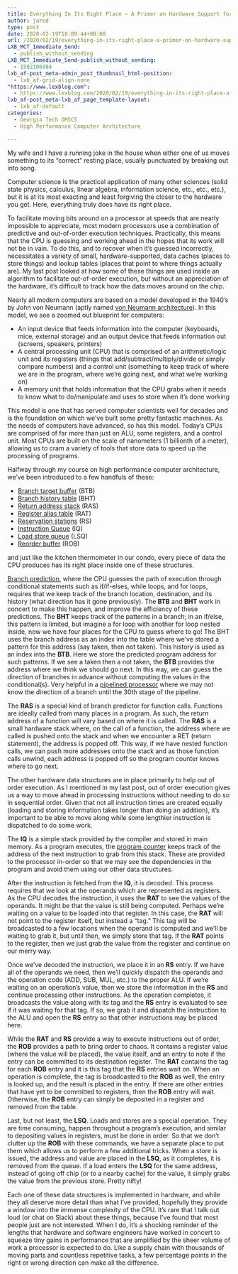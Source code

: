 ```yaml
---
title: Everything In Its Right Place – A Primer on Hardware Support for High Performance Computer Architecture
author: jared
type: post
date: 2020-02-19T18:09:44+00:00
url: /2020/02/19/everything-in-its-right-place-a-primer-on-hardware-support-for-high-performance-computer-architecture/
LXB_MCT_Immediate_Send:
  - publish_without_sending
LXB_MCT_Immediate_Send-publish_without_sending:
  - 1582106984
lxb_af-post_meta-admin_post_thumbnail_html-position:
  - lxb_af-grid-align-none
"https://www.lexblog.com":
  - https://www.lexblog.com/2020/02/19/everything-in-its-right-place-a-primer-on-hardware-support-for-high-performance-computer-architecture/
lxb_af-post_meta-lxb_af_page_template-layout:
  - lxb_af-default
categories:
  - Georgia Tech OMSCS
  - High Performance Computer Architecture

---
```

My wife and I have a running joke in the house when either one of us moves something to its &#8220;correct&#8221; resting place, usually punctuated by breaking out into song.



Computer science is the practical application of many other sciences (solid state physics, calculus, linear algebra, information science, etc., etc., etc.), but it is at its most exacting and least forgiving the closer to the hardware you get. Here, everything truly does have its right place.

<!--more-->

To facilitate moving bits around on a processor at speeds that are nearly impossible to appreciate, most modern processors use a combination of predictive and out-of-order execution techniques. Practically, this means that the CPU is guessing and working ahead in the hopes that its work will not be in vain. To do this, and to recover when it&#8217;s guessed incorrectly, necessitates a variety of small, hardware-supported, data caches (places to store things) and lookup tables (places that point to where things actually are). My last post looked at how some of these things are used inside an algorithm to facilitate out-of-order execution, but without an appreciation of the hardware, it&#8217;s difficult to track how the data moves around on the chip.

Nearly all modern computers are based on a model developed in the 1940&#8217;s by John von Neumann (aptly named [von Neumann architecture][1]). In this model, we see a zoomed out blueprint for computers:

  * An input device that feeds information into the computer (keyboards, mice, external storage) and an output device that feeds information out (screens, speakers, printers)
  * A central processing unit (CPU) that is comprised of an arithmetic/logic unit and its registers (things that add/subtract/multiply/divide or simply compare numbers) and a control unit (something to keep track of where we are in the program, where we&#8217;re going next, and what we&#8217;re working on)
  * A memory unit that holds information that the CPU grabs when it needs to know what to do/manipulate and uses to store when it&#8217;s done working

This model is one that has served computer scientists well for decades and is the foundation on which we&#8217;ve built some pretty fantastic machines. As the needs of computers have advanced, so has this model. Today&#8217;s CPUs are comprised of far more than just an ALU, some registers, and a control unit. Most CPUs are built on the scale of nanometers (1 billionth of a meter), allowing us to cram a variety of tools that store data to speed up the processing of programs.

Halfway through my course on high performance computer architecture, we&#8217;ve been introduced to a few handfuls of these:

  * [Branch target buffer][2] (BTB)
  * [Branch history table][3] (BHT)
  * [Return address stack][4] (RAS)
  * [Register alias table][5] (RAT)
  * [Reservation stations][6] (RS)
  * [Instruction Queue][7] (IQ)
  * [Load store queue][8] (LSQ)
  * [Reorder buffer][9] (ROB)

and just like the kitchen thermometer in our condo, every piece of data the CPU produces has its right place inside one of these structures.

[Branch prediction][10], where the CPU guesses the path of execution through conditional statements such as if/if-elses, while loops, and for loops, requires that we keep track of the branch location, destination, and its history (what direction has it gone previously). The **BTB** and **BHT** work in concert to make this happen, and improve the efficiency of these predictions. The **BHT** keeps track of the patterns in a branch; in an if/else, this pattern is limited, but imagine a for loop with another for loop nested inside, now we have four places for the CPU to guess where to go! The BHT uses the branch address as an index into the table where we&#8217;ve stored a pattern for this address (say taken, then not taken). This history is used as an index into the **BTB**. Here we store the predicted program address for such patterns. If we see a taken then a not taken, the **BTB** provides the address where we think we should go next. In this way, we can guess the direction of branches in advance without computing the values in the conditional(s). Very helpful in a [pipelined processor][11] where we may not know the direction of a branch until the 30th stage of the pipeline.

The **RAS** is a special kind of branch predictor for function calls. Functions are ideally called from many places in a program. As such, the return address of a function will vary based on where it is called. The **RAS** is a small hardware stack where, on the call of a function, the address where we called is pushed onto the stack and when we encounter a RET (return statement), the address is popped off. This way, if we have nested function calls, we can push more addresses onto the stack and as those function calls unwind, each address is popped off so the program counter knows where to go next.

The other hardware data structures are in place primarily to help out of order execution. As I mentioned in my last post, out of order execution gives us a way to move ahead in processing instructions without needing to do so in sequential order. Given that not all instruction times are created equally (loading and storing information takes longer than doing an addition), it&#8217;s important to be able to move along while some lengthier instruction is dispatched to do some work.

The **IQ** is a simple stack provided by the compiler and stored in main memory. As a program executes, the [program counter][12] keeps track of the address of the next instruction to grab from this stack. These are provided to the processor in-order so that we may see the dependencies in the program and avoid them using our other data structures.

After the instruction is fetched from the **IQ**, it is decoded. This process requires that we look at the operands which are represented as registers. As the CPU decodes the instruction, it uses the **RAT** to see the values of the operands. It might be that the value is still being computed. Perhaps we&#8217;re waiting on a value to be loaded into that register. In this case, the **RAT** will not point to the register itself, but instead a &#8220;tag.&#8221; This tag will be broadcasted to a few locations when the operand is computed and we&#8217;ll be waiting to grab it, but until then, we simply store that tag. If the **RAT** points to the register, then we just grab the value from the register and continue on our merry way.

Once we&#8217;ve decoded the instruction, we place it in an **RS** entry. If we have all of the operands we need, then we&#8217;ll quickly dispatch the operands and the operation code (ADD, SUB, MUL, etc.) to the proper ALU. If we&#8217;re waiting on an operation&#8217;s value, then we store the information in the **RS** and continue processing other instructions. As the operation completes, it broadcasts the value along with its tag and the **RS** entry is evaluated to see if it was waiting for that tag. If so, we grab it and dispatch the instruction to the ALU and open the **RS** entry so that other instructions may be placed here.

While the **RAT** and **RS** provide a way to execute instructions out of order, the **ROB** provides a path to bring order to chaos. It contains a register value (where the value will be placed), the value itself, and an entry to note if the entry can be committed to its destination register. The **RAT** contains the tag for each **ROB** entry and it is this tag that the **RS** entries wait on. When an operation is complete, the tag is broadcasted to the **ROB** as well, the entry is looked up, and the result is placed in the entry. If there are other entries that have yet to be committed to registers, then the **ROB** entry will wait. Otherwise, the **ROB** entry can simply be deposited in a register and removed from the table.

Last, but not least, the **LSQ**. Loads and stores are a special operation. They are time consuming, happen throughout a program&#8217;s execution, and similar to depositing values in registers, must be done in order. So that we don&#8217;t clutter up the **ROB** with these commands, we have a separate place to put them which allows us to perform a few additional tricks. When a store is issued, the address and value are placed in the **LSQ**, as it completes, it is removed from the queue. If a load enters the **LSQ** for the same address, instead of going off chip (or to a nearby cache) for the value, it simply grabs the value from the previous store. Pretty nifty!

Each one of these data structures is implemented in hardware, and while they all deserve more detail than what I&#8217;ve provided, hopefully they provide a window into the immense complexity of the CPU. It&#8217;s rare that I talk out loud (or chat on Slack) about these things, because I&#8217;ve found that most people just are not interested. When I do, it&#8217;s a shocking reminder of the lengths that hardware and software engineers have worked in concert to squeeze tiny gains in performance that are amplified by the sheer volume of work a processor is expected to do. Like a supply chain with thousands of moving parts and countless repetitive tasks, a few percentage points in the right or wrong direction can make all the difference.

 [1]: https://en.wikipedia.org/wiki/Von_Neumann_architecture
 [2]: https://en.wikipedia.org/wiki/Branch_target_predictor
 [3]: https://en.wikipedia.org/wiki/Branch_predictor#Two-level_predictor
 [4]: https://en.wikipedia.org/wiki/Call_stack#Unwinding
 [5]: https://en.wikipedia.org/wiki/Register_renaming
 [6]: https://en.wikipedia.org/wiki/Reservation_station
 [7]: https://en.wikipedia.org/wiki/Prefetch_input_queue#Instruction_queue
 [8]: https://en.wikipedia.org/wiki/Memory_disambiguation#Memory_disambiguation_mechanisms
 [9]: https://en.wikipedia.org/wiki/Re-order_buffer
 [10]: https://en.wikipedia.org/wiki/Branch_predictor
 [11]: https://en.wikipedia.org/wiki/Instruction_pipelining
 [12]: https://en.wikipedia.org/wiki/Program_counter